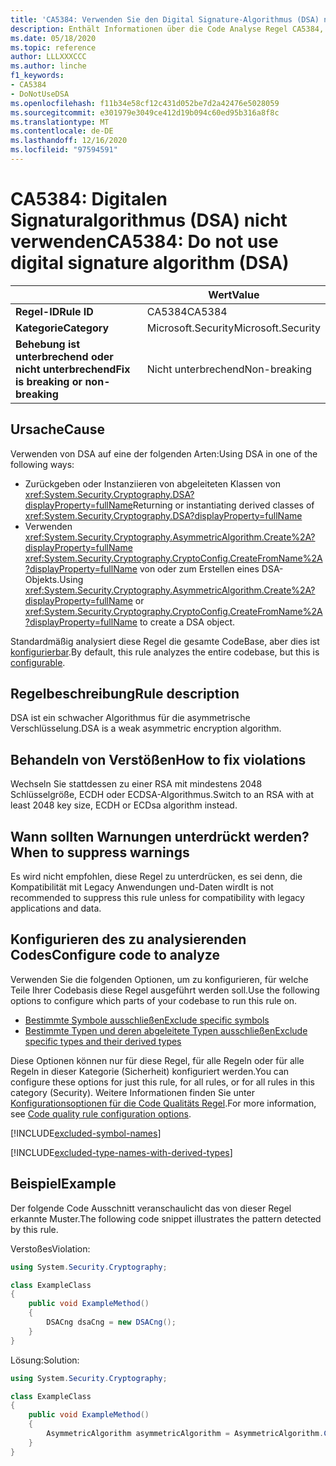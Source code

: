 ```yaml
---
title: 'CA5384: Verwenden Sie den Digital Signature-Algorithmus (DSA) nicht (Code Analyse).'
description: Enthält Informationen über die Code Analyse Regel CA5384, einschließlich der Gründe, der Behebung von Verstößen und der Zeit, zu der Sie unterdrückt werden soll.
ms.date: 05/18/2020
ms.topic: reference
author: LLLXXXCCC
ms.author: linche
f1_keywords:
- CA5384
- DoNotUseDSA
ms.openlocfilehash: f11b34e58cf12c431d052be7d2a42476e5028059
ms.sourcegitcommit: e301979e3049ce412d19b094c60ed95b316a8f8c
ms.translationtype: MT
ms.contentlocale: de-DE
ms.lasthandoff: 12/16/2020
ms.locfileid: "97594591"
---
```

# <a name="ca5384-do-not-use-digital-signature-algorithm-dsa"></a><span data-ttu-id="9c2c6-103">CA5384: Digitalen Signaturalgorithmus (DSA) nicht verwenden</span><span class="sxs-lookup"><span data-stu-id="9c2c6-103">CA5384: Do not use digital signature algorithm (DSA)</span></span>

| | <span data-ttu-id="9c2c6-104">Wert</span><span class="sxs-lookup"><span data-stu-id="9c2c6-104">Value</span></span> |
|-|-|
| <span data-ttu-id="9c2c6-105">**Regel-ID**</span><span class="sxs-lookup"><span data-stu-id="9c2c6-105">**Rule ID**</span></span> |<span data-ttu-id="9c2c6-106">CA5384</span><span class="sxs-lookup"><span data-stu-id="9c2c6-106">CA5384</span></span>|
| <span data-ttu-id="9c2c6-107">**Kategorie**</span><span class="sxs-lookup"><span data-stu-id="9c2c6-107">**Category**</span></span> |<span data-ttu-id="9c2c6-108">Microsoft.Security</span><span class="sxs-lookup"><span data-stu-id="9c2c6-108">Microsoft.Security</span></span>|
| <span data-ttu-id="9c2c6-109">**Behebung ist unterbrechend oder nicht unterbrechend**</span><span class="sxs-lookup"><span data-stu-id="9c2c6-109">**Fix is breaking or non-breaking**</span></span> |<span data-ttu-id="9c2c6-110">Nicht unterbrechend</span><span class="sxs-lookup"><span data-stu-id="9c2c6-110">Non-breaking</span></span>|

## <a name="cause"></a><span data-ttu-id="9c2c6-111">Ursache</span><span class="sxs-lookup"><span data-stu-id="9c2c6-111">Cause</span></span>

<span data-ttu-id="9c2c6-112">Verwenden von DSA auf eine der folgenden Arten:</span><span class="sxs-lookup"><span data-stu-id="9c2c6-112">Using DSA in one of the following ways:</span></span>

- <span data-ttu-id="9c2c6-113">Zurückgeben oder Instanziieren von abgeleiteten Klassen von <xref:System.Security.Cryptography.DSA?displayProperty=fullName></span><span class="sxs-lookup"><span data-stu-id="9c2c6-113">Returning or instantiating derived classes of <xref:System.Security.Cryptography.DSA?displayProperty=fullName></span></span>
- <span data-ttu-id="9c2c6-114">Verwenden <xref:System.Security.Cryptography.AsymmetricAlgorithm.Create%2A?displayProperty=fullName> <xref:System.Security.Cryptography.CryptoConfig.CreateFromName%2A?displayProperty=fullName> von oder zum Erstellen eines DSA-Objekts.</span><span class="sxs-lookup"><span data-stu-id="9c2c6-114">Using <xref:System.Security.Cryptography.AsymmetricAlgorithm.Create%2A?displayProperty=fullName> or <xref:System.Security.Cryptography.CryptoConfig.CreateFromName%2A?displayProperty=fullName> to create a DSA object.</span></span>

<span data-ttu-id="9c2c6-115">Standardmäßig analysiert diese Regel die gesamte CodeBase, aber dies ist [konfigurierbar](#configure-code-to-analyze).</span><span class="sxs-lookup"><span data-stu-id="9c2c6-115">By default, this rule analyzes the entire codebase, but this is [configurable](#configure-code-to-analyze).</span></span>

## <a name="rule-description"></a><span data-ttu-id="9c2c6-116">Regelbeschreibung</span><span class="sxs-lookup"><span data-stu-id="9c2c6-116">Rule description</span></span>

<span data-ttu-id="9c2c6-117">DSA ist ein schwacher Algorithmus für die asymmetrische Verschlüsselung.</span><span class="sxs-lookup"><span data-stu-id="9c2c6-117">DSA is a weak asymmetric encryption algorithm.</span></span>

## <a name="how-to-fix-violations"></a><span data-ttu-id="9c2c6-118">Behandeln von Verstößen</span><span class="sxs-lookup"><span data-stu-id="9c2c6-118">How to fix violations</span></span>

<span data-ttu-id="9c2c6-119">Wechseln Sie stattdessen zu einer RSA mit mindestens 2048 Schlüsselgröße, ECDH oder ECDSA-Algorithmus.</span><span class="sxs-lookup"><span data-stu-id="9c2c6-119">Switch to an RSA with at least 2048 key size, ECDH or ECDsa algorithm instead.</span></span>

## <a name="when-to-suppress-warnings"></a><span data-ttu-id="9c2c6-120">Wann sollten Warnungen unterdrückt werden?</span><span class="sxs-lookup"><span data-stu-id="9c2c6-120">When to suppress warnings</span></span>

<span data-ttu-id="9c2c6-121">Es wird nicht empfohlen, diese Regel zu unterdrücken, es sei denn, die Kompatibilität mit Legacy Anwendungen und-Daten wird</span><span class="sxs-lookup"><span data-stu-id="9c2c6-121">It is not recommended to suppress this rule unless for compatibility with legacy applications and data.</span></span>

## <a name="configure-code-to-analyze"></a><span data-ttu-id="9c2c6-122">Konfigurieren des zu analysierenden Codes</span><span class="sxs-lookup"><span data-stu-id="9c2c6-122">Configure code to analyze</span></span>

<span data-ttu-id="9c2c6-123">Verwenden Sie die folgenden Optionen, um zu konfigurieren, für welche Teile Ihrer Codebasis diese Regel ausgeführt werden soll.</span><span class="sxs-lookup"><span data-stu-id="9c2c6-123">Use the following options to configure which parts of your codebase to run this rule on.</span></span>

- [<span data-ttu-id="9c2c6-124">Bestimmte Symbole ausschließen</span><span class="sxs-lookup"><span data-stu-id="9c2c6-124">Exclude specific symbols</span></span>](#exclude-specific-symbols)
- [<span data-ttu-id="9c2c6-125">Bestimmte Typen und deren abgeleitete Typen ausschließen</span><span class="sxs-lookup"><span data-stu-id="9c2c6-125">Exclude specific types and their derived types</span></span>](#exclude-specific-types-and-their-derived-types)

<span data-ttu-id="9c2c6-126">Diese Optionen können nur für diese Regel, für alle Regeln oder für alle Regeln in dieser Kategorie (Sicherheit) konfiguriert werden.</span><span class="sxs-lookup"><span data-stu-id="9c2c6-126">You can configure these options for just this rule, for all rules, or for all rules in this category (Security).</span></span> <span data-ttu-id="9c2c6-127">Weitere Informationen finden Sie unter [Konfigurationsoptionen für die Code Qualitäts Regel](../code-quality-rule-options.md).</span><span class="sxs-lookup"><span data-stu-id="9c2c6-127">For more information, see [Code quality rule configuration options](../code-quality-rule-options.md).</span></span>

[!INCLUDE[excluded-symbol-names](~/includes/code-analysis/excluded-symbol-names.md)]

[!INCLUDE[excluded-type-names-with-derived-types](~/includes/code-analysis/excluded-type-names-with-derived-types.md)]

## <a name="example"></a><span data-ttu-id="9c2c6-128">Beispiel</span><span class="sxs-lookup"><span data-stu-id="9c2c6-128">Example</span></span>

<span data-ttu-id="9c2c6-129">Der folgende Code Ausschnitt veranschaulicht das von dieser Regel erkannte Muster.</span><span class="sxs-lookup"><span data-stu-id="9c2c6-129">The following code snippet illustrates the pattern detected by this rule.</span></span>

<span data-ttu-id="9c2c6-130">Verstoßes</span><span class="sxs-lookup"><span data-stu-id="9c2c6-130">Violation:</span></span>

```csharp
using System.Security.Cryptography;

class ExampleClass
{
    public void ExampleMethod()
    {
        DSACng dsaCng = new DSACng();
    }
}
```

<span data-ttu-id="9c2c6-131">Lösung:</span><span class="sxs-lookup"><span data-stu-id="9c2c6-131">Solution:</span></span>

```csharp
using System.Security.Cryptography;

class ExampleClass
{
    public void ExampleMethod()
    {
        AsymmetricAlgorithm asymmetricAlgorithm = AsymmetricAlgorithm.Create("ECDsa");
    }
}
```
